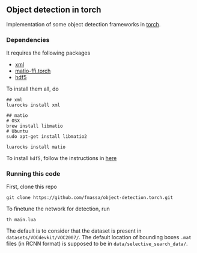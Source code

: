 ## Object detection in torch

Implementation of some object detection frameworks in [torch](http://torch.ch).

### Dependencies

It requires the following packages

 - [xml](http://doc.lubyk.org/xml.html)
 - [matio-ffi.torch](https://github.com/soumith/matio-ffi.torch)
 - [hdf5](https://github.com/deepmind/torch-hdf5)

To install them all, do

```
## xml
luarocks install xml

## matio
# OSX
brew install libmatio
# Ubuntu
sudo apt-get install libmatio2

luarocks install matio
```

To install `hdf5`, follow the instructions in [here](https://github.com/deepmind/torch-hdf5/blob/master/doc/usage.md)

### Running this code

First, clone this repo
```
git clone https://github.com/fmassa/object-detection.torch.git
```

To finetune the network for detection, run
```
th main.lua
```

The default is to consider that the dataset is present in `datasets/VOCdevkit/VOC2007/`.
The default location of bounding boxes `.mat` files (in RCNN format) is supposed to be in `data/selective_search_data/`.

